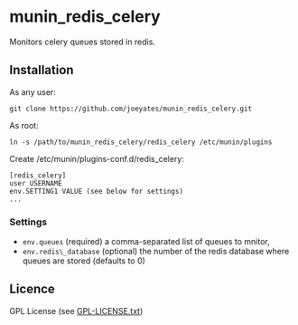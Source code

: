 munin\_redis\_celery
==================

Monitors celery queues stored in redis.

Installation
------------

As any user:
```
git clone https://github.com/joeyates/munin_redis_celery.git
```

As root:
```
ln -s /path/to/munin_redis_celery/redis_celery /etc/munin/plugins
```

Create /etc/munin/plugins-conf.d/redis_celery:
```
[redis_celery]
user USERNAME
env.SETTING1 VALUE (see below for settings)
...
```

### Settings

* `env.queues` (required) a comma-separated list of queues to mnitor,
* `env.redis\_database` (optional) the number of the redis database where queues are stored (defaults to 0)

Licence
-------

GPL License (see [GPL-LICENSE.txt](./GPL-LICENSE.txt))

